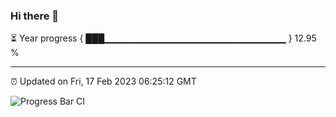 ### Hi there 👋

⏳ Year progress { ███▁▁▁▁▁▁▁▁▁▁▁▁▁▁▁▁▁▁▁▁▁▁▁▁▁▁▁ } 12.95 %

---

⏰ Updated on Fri, 17 Feb 2023 06:25:12 GMT

![Progress Bar CI](https://github.com/ZhaoGui/ZhaoGui/workflows/Progress%20Bar%20CI/badge.svg)
